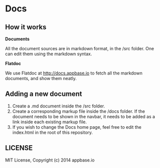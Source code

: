 Docs
====

## How it works

**Documents**

All the document sources are in markdown format, in the /src folder. One can edit them using the markdown syntax.

**Flatdoc**

We use Flatdoc at http://docs.appbase.io to fetch all the markdown documents, and show them neatly.

## Adding a new document

1. Create a .md document inside the /src folder.
2. Create a corresponding markup file inside the /docs folder. If the document needs to be shown in the navbar, it needs to be added as a link inside each existing markup file.
3. If you wish to change the Docs home page, feel free to edit the index.html in the root of this repository.

## LICENSE

MIT License, Copyright (c) 2014 appbase.io

